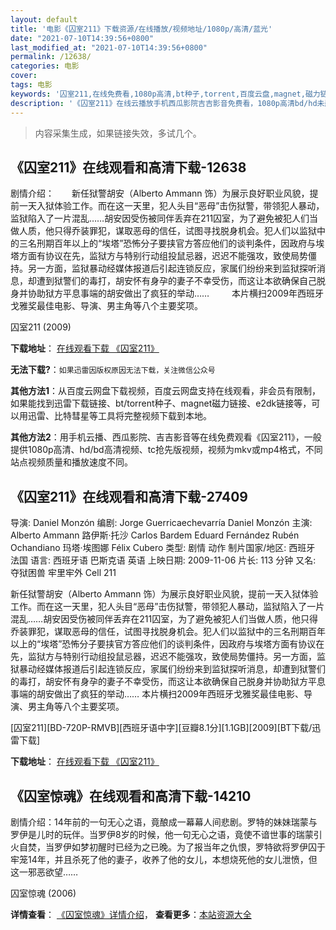 ```yaml
---
layout: default
title: '电影《囚室211》下载资源/在线播放/视频地址/1080p/高清/蓝光'
date: "2021-07-10T14:39:56+0800"
last_modified_at: "2021-07-10T14:39:56+0800"
permalink: /12638/
categories: 电影
cover:
tags: 电影
keywords: '囚室211,在线免费看,1080p高清,bt种子,torrent,百度云盘,magnet,磁力链,迅雷下载资源'
description: '《囚室211》在线云播放手机西瓜影院吉吉影音免费看，1080p高清bd/hd未删减完整版和tc抢先枪版，mkv/mp4格式，附带bt/torrent种子、magnet/磁力链、百度云盘、网盘资源迅雷下载链接'
---
```


>内容采集生成，如果链接失效，多试几个。


## 《囚室211》在线观看和高清下载-12638

剧情介绍：　　新任狱警胡安（Alberto Ammann 饰）为展示良好职业风貌，提前一天入狱体验工作。而在这一天里，犯人头目“恶母”击伤狱警，带领犯人暴动，监狱陷入了一片混乱……胡安因受伤被同伴丢弃在211囚室，为了避免被犯人们当做人质，他只得乔装罪犯，谋取恶母的信任，试图寻找脱身机会。犯人们以监狱中的三名刑期百年以上的“埃塔”恐怖分子要挟官方答应他们的谈判条件，因政府与埃塔方面有协议在先，监狱方与特别行动组投鼠忌器，迟迟不能强攻，致使局势僵持。另一方面，监狱暴动经媒体报道后引起连锁反应，家属们纷纷来到监狱探听消息，却遭到狱警们的毒打，胡安怀有身孕的妻子不幸受伤，而这让本欲确保自己脱身并协助狱方平息事端的胡安做出了疯狂的举动……  　　本片横扫2009年西班牙戈雅奖最佳电影、导演、男主角等八个主要奖项。


囚室211 (2009)

**下载地址**： [在线观看下载 《囚室211》](https://www.btbtdy.me/btdy/dy6704.html) 


**无法下载?**：`如果迅雷因版权原因无法下载，关注微信公众号 `

**其他方法1**：从百度云网盘下载视频，百度云网盘支持在线观看，非会员有限制，如果能找到迅雷下载链接、bt/torrent种子、magnet磁力链接、e2dk链接等，可以用迅雷、比特彗星等工具将完整视频下载到本地。

**其他方法2**：用手机云播、西瓜影院、吉吉影音等在线免费观看《囚室211》，一般提供1080p高清、hd/bd高清视频、tc抢先版视频，视频为mkv或mp4格式，不同站点视频质量和播放速度不同。


## 《囚室211》在线观看和高清下载-27409

导演: Daniel Monzón 编剧: Jorge Guerricaechevarría Daniel Monzón 主演: Alberto Ammann 路伊斯·托沙 Carlos Bardem Eduard Fernández Rubén Ochandiano 玛塔·埃图娜 Félix Cubero 类型: 剧情 动作 制片国家/地区: 西班牙 法国 语言: 西班牙语 巴斯克语 英语 上映日期: 2009-11-06 片长: 113 分钟 又名: 夺狱困兽 牢里牢外 Cell 211

新任狱警胡安（Alberto Ammann 饰）为展示良好职业风貌，提前一天入狱体验工作。而在这一天里，犯人头目“恶母”击伤狱警，带领犯人暴动，监狱陷入了一片混乱……胡安因受伤被同伴丢弃在211囚室，为了避免被犯人们当做人质，他只得乔装罪犯，谋取恶母的信任，试图寻找脱身机会。犯人们以监狱中的三名刑期百年以上的“埃塔”恐怖分子要挟官方答应他们的谈判条件，因政府与埃塔方面有协议在先，监狱方与特别行动组投鼠忌器，迟迟不能强攻，致使局势僵持。另一方面，监狱暴动经媒体报道后引起连锁反应，家属们纷纷来到监狱探听消息，却遭到狱警们的毒打，胡安怀有身孕的妻子不幸受伤，而这让本欲确保自己脱身并协助狱方平息事端的胡安做出了疯狂的举动…… 本片横扫2009年西班牙戈雅奖最佳电影、导演、男主角等八个主要奖项。


[囚室211][BD-720P-RMVB][西班牙语中字][豆瓣8.1分][1.1GB][2009][BT下载/迅雷下载]

**下载地址**： [在线观看下载 《囚室211》](https://www.btdx8.com/torrent/celda_211_2009.html) 


## 《囚室惊魂》在线观看和高清下载-14210

剧情介绍：14年前的一句无心之语，竟酿成一幕幕人间悲剧。罗特的妹妹瑞蒙与罗伊是儿时的玩伴。当罗伊8岁的时候，他一句无心之语，竟使不谙世事的瑞蒙引火自焚，当罗伊如梦初醒时已经为之已晚。为了报当年之仇恨，罗特欲将罗伊囚于牢笼14年，并且杀死了他的妻子，收养了他的女儿，本想烧死他的女儿泄愤，但这一邪恶欲望……


囚室惊魂 (2006)

**详情查看**： [《囚室惊魂》详情介绍](/movie/14210/)， **查看更多**：[本站资源大全](/movie/t/all/)

